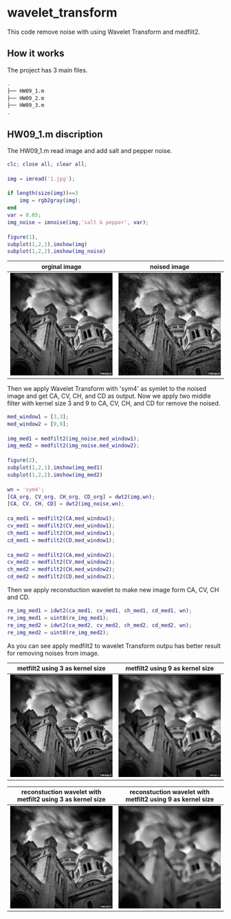 # wavelet_transform

This code remove noise with using Wavelet Transform and medfilt2.

## How it works

The project has 3 main files.

```bash
.
├── HW09_1.m               
├── HW09_2.m  
├── HW09_3.m
.
```

## HW09_1.m discription

The HW09_1.m read image and add salt and pepper noise.

```matlab
clc; close all; clear all;

img = imread('1.jpg');

if length(size(img))==3
    img = rgb2gray(img);
end
var = 0.05;
img_noise = imnoise(img,'salt & pepper', var);

figure(1),
subplot(1,2,1),imshow(img)
subplot(1,2,2),imshow(img_noise)
```

orginal image             |  noised image
:-------------------------:|:-------------------------:
![](https://github.com/bardiadelagah/wavelet_transform/blob/main/HW09_1/original_image.jpg)  |  ![](https://github.com/bardiadelagah/wavelet_transform/blob/main/HW09_1/noised_img.jpg)

Then we apply Wavelet Transform with 'sym4' as symlet to the noised image and get CA, CV, CH, and CD as output. Now we apply two middle filter with kernel
size 3 and 9 to CA, CV, CH, and CD for remove the noised.

```matlab
med_window1 = [3,3];
med_window2 = [9,9];

img_med1 = medfilt2(img_noise,med_window1);
img_med2 = medfilt2(img_noise,med_window2);

figure(2),
subplot(1,2,1),imshow(img_med1)
subplot(1,2,2),imshow(img_med2)

wn = 'sym4';
[CA_org, CV_org, CH_org, CD_org] = dwt2(img,wn);
[CA, CV, CH, CD] = dwt2(img_noise,wn);

ca_med1 = medfilt2(CA,med_window1);
cv_med1 = medfilt2(CV,med_window1);
ch_med1 = medfilt2(CH,med_window1);
cd_med1 = medfilt2(CD,med_window1);

ca_med2 = medfilt2(CA,med_window2);
cv_med2 = medfilt2(CV,med_window2);
ch_med2 = medfilt2(CH,med_window2);
cd_med2 = medfilt2(CD,med_window2);

```

Then we apply reconstuction wavelet to make new image form CA, CV, CH and CD.

```matlab
re_img_med1 = idwt2(ca_med1, cv_med1, ch_med1, cd_med1, wn);
re_img_med1 = uint8(re_img_med1);
re_img_med2 = idwt2(ca_med2, cv_med2, ch_med2, cd_med2, wn);
re_img_med2 = uint8(re_img_med2);
```

As you can see apply medfilt2 to wavelet Transform outpu has better result for removing noises from image.

metfilt2 using 3 as kernel size            |  metfilt2 using 9 as kernel size 
:-------------------------:|:-------------------------:
![](https://github.com/bardiadelagah/wavelet_transform/blob/main/HW09_1/noised_img_med1.jpg)  |  ![](https://github.com/bardiadelagah/wavelet_transform/blob/main/HW09_1/noised_img_med2.jpg)

reconstuction wavelet with metfilt2 using 3 as kernel size             |  reconstuction wavelet with metfilt2 using 9 as kernel size 
:-------------------------:|:-------------------------:
![](https://github.com/bardiadelagah/wavelet_transform/blob/main/HW09_1/final_img_med1.jpg)  |  ![](https://github.com/bardiadelagah/wavelet_transform/blob/main/HW09_1/final_img_med2.jpg)



